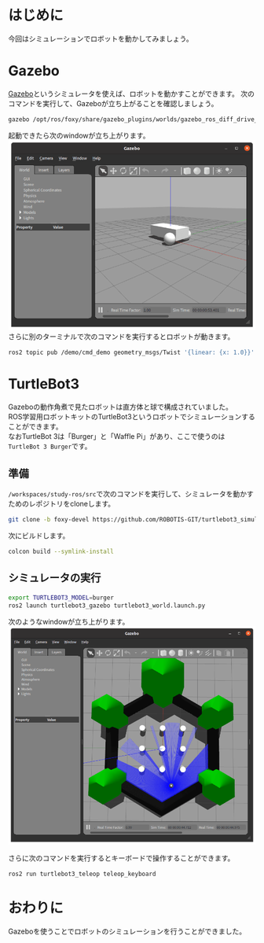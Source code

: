 # はじめに
今回はシミュレーションでロボットを動かしてみましょう。

# Gazebo
[Gazebo](https://gazebosim.org/home)というシミュレータを使えば、ロボットを動かすことができます。
次のコマンドを実行して、Gazeboが立ち上がることを確認しましょう。
```bash
gazebo /opt/ros/foxy/share/gazebo_plugins/worlds/gazebo_ros_diff_drive_demo.world
```
起動できたら次のwindowが立ち上がります。
![Gazebo](./images/Gazebo.png)
さらに別のターミナルで次のコマンドを実行するとロボットが動きます。
```bash
ros2 topic pub /demo/cmd_demo geometry_msgs/Twist '{linear: {x: 1.0}}' -1
```

# TurtleBot3
Gazeboの動作角煮で見たロボットは直方体と球で構成されていました。  
ROS学習用ロボットキットのTurtleBot3というロボットでシミュレーションすることができます。  
なおTurtleBot 3は「Burger」と「Waffle Pi」があり、ここで使うのは`TurtleBot 3 Burger`です。  

## 準備
`/workspaces/study-ros/src`で次のコマンドを実行して、シミュレータを動かすためのレポジトリをcloneします。
```bash
git clone -b foxy-devel https://github.com/ROBOTIS-GIT/turtlebot3_simulations.git
```
次にビルドします。
```bash
colcon build --symlink-install
```

## シミュレータの実行
```bash
export TURTLEBOT3_MODEL=burger
ros2 launch turtlebot3_gazebo turtlebot3_world.launch.py
```
次のようなwindowが立ち上がります。  
![turtlebot3_world](./images/turtlebot3_world.png)

さらに次のコマンドを実行するとキーボードで操作することができます。
```bash
ros2 run turtlebot3_teleop teleop_keyboard
```

# おわりに
Gazeboを使うことでロボットのシミュレーションを行うことができました。